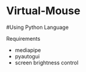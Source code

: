 # Virtual-Mouse
#Using Python Language

Requirements 
- mediapipe
- pyautogui
- screen brightness control



